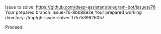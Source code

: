 Issue to solve: https://github.com/deep-assistant/telegram-bot/issues/76
Your prepared branch: issue-76-8bb88e2e
Your prepared working directory: /tmp/gh-issue-solver-1757539626057

Proceed.